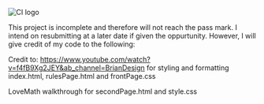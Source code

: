 ![CI logo](https://codeinstitute.s3.amazonaws.com/fullstack/ci_logo_small.png)

This project is incomplete and therefore will not reach the pass mark. I intend on resubmitting at a later date if given the oppurtunity. However, I will give credit of my code to the following: 

Credit to: https://www.youtube.com/watch?v=f4fB9Xg2JEY&ab_channel=BrianDesign for styling and formatting index.html, rulesPage.html and frontPage.css

LoveMath walkthrough for secondPage.html and style.css


